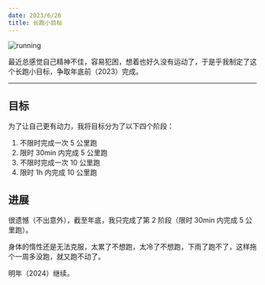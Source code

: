 ```yaml
---
date: 2023/6/26
title: 长跑小目标
---
```


![running](https://s1.imagehub.cc/images/2023/09/24/running.jpeg)

最近总感觉自己精神不佳，容易犯困，想着也好久没有运动了，于是乎我制定了这个长跑小目标，争取年底前（2023）完成。

---

## 目标

为了让自己更有动力，我将目标分为了以下四个阶段：

1. 不限时完成一次 5 公里跑
2. 限时 30min 内完成 5 公里跑
3. 不限时完成一次 10 公里跑
4. 限时 1h 内完成 10 公里跑

## 进展

很遗憾（不出意外），截至年底，我只完成了第 2 阶段（限时 30min 内完成 5 公里跑）。

身体的惰性还是无法克服，太累了不想跑，太冷了不想跑，下雨了跑不了，这样拖个一周多没跑，就又跑不动了。

明年（2024）继续。
